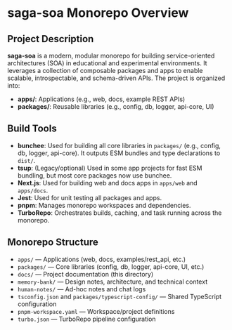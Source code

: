 # saga-soa Monorepo Overview

## Project Description

**saga-soa** is a modern, modular monorepo for building service-oriented architectures (SOA) in educational and experimental environments. It leverages a collection of composable packages and apps to enable scalable, introspectable, and schema-driven APIs. The project is organized into:

- **apps/**: Applications (e.g., web, docs, example REST APIs)
- **packages/**: Reusable libraries (e.g., config, db, logger, api-core, UI)

## Build Tools

- **bunchee**: Used for building all core libraries in `packages/` (e.g., config, db, logger, api-core). It outputs ESM bundles and type declarations to `dist/`.
- **tsup**: (Legacy/optional) Used in some app projects for fast ESM bundling, but most core packages now use bunchee.
- **Next.js**: Used for building web and docs apps in `apps/web` and `apps/docs`.
- **Jest**: Used for unit testing all packages and apps.
- **pnpm**: Manages monorepo workspaces and dependencies.
- **TurboRepo**: Orchestrates builds, caching, and task running across the monorepo.

## Monorepo Structure

- `apps/` — Applications (web, docs, examples/rest_api, etc.)
- `packages/` — Core libraries (config, db, logger, api-core, UI, etc.)
- `docs/` — Project documentation (this directory)
- `memory-bank/` — Design notes, architecture, and technical context
- `human-notes/` — Ad-hoc notes and chat logs
- `tsconfig.json` and `packages/typescript-config/` — Shared TypeScript configuration
- `pnpm-workspace.yaml` — Workspace/project definitions
- `turbo.json` — TurboRepo pipeline configuration
